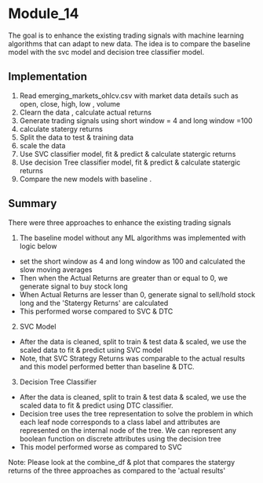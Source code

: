 # Module_14
The goal is to enhance the existing trading signals with machine learning algorithms that can adapt to new data.
The idea is to compare the baseline model with the svc model and decision tree classifier model. 

## Implementation 
1. Read emerging_markets_ohlcv.csv with market data details such as open, close, high, low , volume 
2. Clearn the data , calculate actual returns 
3. Generate trading signals using short window = 4 and long window =100
4. calculate statergy returns 
5. Split the data to test & training data 
6. scale the data 
7. Use SVC classifier model, fit & predict & calculate statergic returns 
8. Use decision Tree classifier model, fit & predict & calculate statergic returns 
9. Compare the new models with baseline . 

## Summary
There were three approaches to enhance the existing trading signals
1. The baseline model without any ML algorithms was implemented with logic below 
- set the short window as 4 and long window as 100 and calculated the slow moving averages 
- Then when the Actual Returns are greater than or equal to 0, we generate signal to buy stock long
- When Actual Returns are lesser than  0, generate signal to sell/hold stock long and the 'Statergy Returns' are calculated
- This performed worse compared to SVC & DTC
2. SVC Model 
- After the data is cleaned, split to train & test data & scaled, we use the scaled data to fit & predict using SVC model
- Note, that SVC Strategy Returns was comparable to the actual results and this model performed better than baseline & DTC. 
3. Decision Tree Classifier 
- After the data is cleaned, split to train & test data & scaled, we use the scaled data to fit & predict using DTC classifier.
- Decision tree uses the tree representation to solve the problem in which each leaf node corresponds to a class label and attributes are represented on the internal node of the tree. We can represent any boolean function on discrete attributes using the decision tree
- This model performed worse as compared to SVC 

Note: Please look at the combine_df & plot that compares the statergy returns of the three approaches as compared to the 'actual results'







